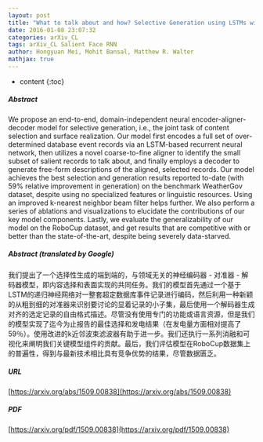 ```yaml
---
layout: post
title: "What to talk about and how? Selective Generation using LSTMs with Coarse-to-Fine Alignment"
date: 2016-01-08 23:07:32
categories: arXiv_CL
tags: arXiv_CL Salient Face RNN
author: Hongyuan Mei, Mohit Bansal, Matthew R. Walter
mathjax: true
---
```


* content
{:toc}

##### Abstract
We propose an end-to-end, domain-independent neural encoder-aligner-decoder model for selective generation, i.e., the joint task of content selection and surface realization. Our model first encodes a full set of over-determined database event records via an LSTM-based recurrent neural network, then utilizes a novel coarse-to-fine aligner to identify the small subset of salient records to talk about, and finally employs a decoder to generate free-form descriptions of the aligned, selected records. Our model achieves the best selection and generation results reported to-date (with 59% relative improvement in generation) on the benchmark WeatherGov dataset, despite using no specialized features or linguistic resources. Using an improved k-nearest neighbor beam filter helps further. We also perform a series of ablations and visualizations to elucidate the contributions of our key model components. Lastly, we evaluate the generalizability of our model on the RoboCup dataset, and get results that are competitive with or better than the state-of-the-art, despite being severely data-starved.

##### Abstract (translated by Google)
我们提出了一个选择性生成的端到端的，与领域无关的神经编码器 - 对准器 - 解码器模型，即内容选择和表面实现的共同任务。我们的模型首先通过一个基于LSTM的递归神经网络对一整套超定数据库事件记录进行编码，然后利用一种新颖的从粗到细的对准器来识别要讨论的显着记录的小子集，最后使用一个解码器生成对齐的选定记录的自由格式描述。尽管没有使用专门的功能或语言资源，但是我们的模型实现了迄今为止报告的最佳选择和发电结果（在发电量方面相对提高了59％）。使用改进的k近邻波束滤波器有助于进一步。我们还执行一系列消融和可视化来阐明我们关键模型组件的贡献。最后，我们评估模型在RoboCup数据集上的普遍性，得到与最新技术相比具有竞争优势的结果，尽管数据匮乏。

##### URL
[https://arxiv.org/abs/1509.00838](https://arxiv.org/abs/1509.00838)

##### PDF
[https://arxiv.org/pdf/1509.00838](https://arxiv.org/pdf/1509.00838)

